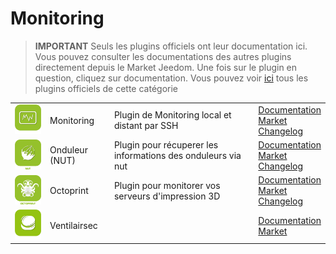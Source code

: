 
# Monitoring


>**IMPORTANT**
>Seuls les plugins officiels ont leur documentation ici. Vous pouvez consulter les documentations des autres plugins directement depuis le Market Jeedom. Une fois sur le plugin en question, cliquez sur documentation.
>Vous pouvez voir [ici](https://market.jeedom.com/index.php?v=d&p=market&type=plugin&categorie=monitoring) tous les plugins officiels de cette catégorie


| | | | |
|--- | --- | --- | ---|
|<img src="monitoring2/monitoring2_icon.png" class="pluginLogo" width="100" />|Monitoring|Plugin de Monitoring local et distant par SSH|[Documentation](monitoring2/index.md)<br/>[Market](https://market.jeedom.com/index.php?v=d&p=market_display&id=3317)<br/>[Changelog](monitoring2/changelog.md)|
|<img src="nut/nut_icon.png" class="pluginLogo" width="100" />|Onduleur (NUT)|Plugin pour récuperer les informations des onduleurs via nut|[Documentation](nut/index.md)<br/>[Market](https://market.jeedom.com/index.php?v=d&p=market_display&id=1500)<br/>[Changelog](nut/changelog.md)|
|<img src="octoprint/octoprint_icon.png" class="pluginLogo" width="100" />|Octoprint|Plugin pour monitorer vos serveurs d'impression 3D|[Documentation](octoprint/index.md)<br/>[Market](https://market.jeedom.com/index.php?v=d&p=market_display&id=3295)<br/>[Changelog](octoprint/changelog.md)|
|<img src="ventilairsec/ventilairsec_icon.png" class="pluginLogo" width="100" />|Ventilairsec||[Documentation](ventilairsec/index.md)<br/>[Market](https://market.jeedom.com/index.php?v=d&p=market_display&id=3895)|

